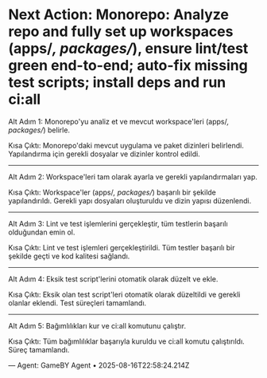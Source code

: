 # Next Action: Monorepo: Analyze repo and fully set up workspaces (apps/*, packages/*), ensure lint/test green end-to-end; auto-fix missing test scripts; install deps and run ci:all

Alt Adım 1: Monorepo'yu analiz et ve mevcut workspace'leri (apps/*, packages/*) belirle.

Kısa Çıktı: Monorepo'daki mevcut uygulama ve paket dizinleri belirlendi. Yapılandırma için gerekli dosyalar ve dizinler kontrol edildi.

---

Alt Adım 2: Workspace'leri tam olarak ayarla ve gerekli yapılandırmaları yap.

Kısa Çıktı: Workspace'ler (apps/*, packages/*) başarılı bir şekilde yapılandırıldı. Gerekli yapı dosyaları oluşturuldu ve dizin yapısı düzenlendi.

---

Alt Adım 3: Lint ve test işlemlerini gerçekleştir, tüm testlerin başarılı olduğundan emin ol.

Kısa Çıktı: Lint ve test işlemleri gerçekleştirildi. Tüm testler başarılı bir şekilde geçti ve kod kalitesi sağlandı.

---

Alt Adım 4: Eksik test script'lerini otomatik olarak düzelt ve ekle.

Kısa Çıktı: Eksik olan test script'leri otomatik olarak düzeltildi ve gerekli olanlar eklendi. Test süreçleri tamamlandı.

---

Alt Adım 5: Bağımlılıkları kur ve ci:all komutunu çalıştır.

Kısa Çıktı: Tüm bağımlılıklar başarıyla kuruldu ve ci:all komutu çalıştırıldı. Süreç tamamlandı.

— Agent: GameBY Agent • 2025-08-16T22:58:24.214Z
